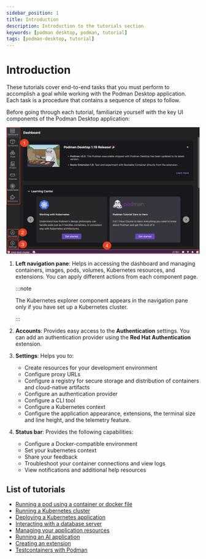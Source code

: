 ```yaml
---
sidebar_position: 1
title: Introduction
description: Introduction to the tutorials section
keywords: [podman desktop, podman, tutorial]
tags: [podman-desktop, tutorial]
---
```


# Introduction

These tutorials cover end-to-end tasks that you must perform to accomplish a goal while working with the Podman Desktop application. Each task is a procedure that contains a sequence of steps to follow.

Before going through each tutorial, familiarize yourself with the key UI components of the Podman Desktop application:

![UI components](img/podman-desktop-ui-components.png)

1. **Left navigation pane**: Helps in accessing the dashboard and managing containers, images, pods, volumes, Kubernetes resources, and extensions. You can apply different actions from each component page.

   :::note

   The Kubernetes explorer component appears in the navigation pane only if you have set up a Kubernetes cluster.

   :::

2. **Accounts**: Provides easy access to the **Authentication** settings. You can add an authentication provider using the **Red Hat Authentication** extension.
3. **Settings**: Helps you to:

   - Create resources for your development environment
   - Configure proxy URLs
   - Configure a registry for secure storage and distribution of containers and cloud-native artifacts
   - Configure an authentication provider
   - Configure a CLI tool
   - Configure a Kubernetes context
   - Configure the application appearance, extensions, the terminal size and line height, and the telemetry feature.

4. **Status bar**: Provides the following capabilities:
   - Configure a Docker-compatible environment
   - Set your kubernetes context
   - Share your feedback
   - Troubleshoot your container connections and view logs
   - View notifications and additional help resources

## List of tutorials

- [Running a pod using a container or docker file](/tutorial/running-a-pod-using-a-container-docker-file)
- [Running a Kubernetes cluster](/tutorial/running-a-kubernetes-cluster)
- [Deploying a Kubernetes application](/tutorial/deploying-a-kubernetes-application)
- [Interacting with a database server](/tutorial/interacting-with-a-database-server)
- [Managing your application resources](/tutorial/managing-your-application-resources)
- [Running an AI application](/tutorial/running-an-ai-application)
- [Creating an extension](/tutorial/creating-an-extension)
- [Testcontainers with Podman](/tutorial/testcontainers-with-podman)
